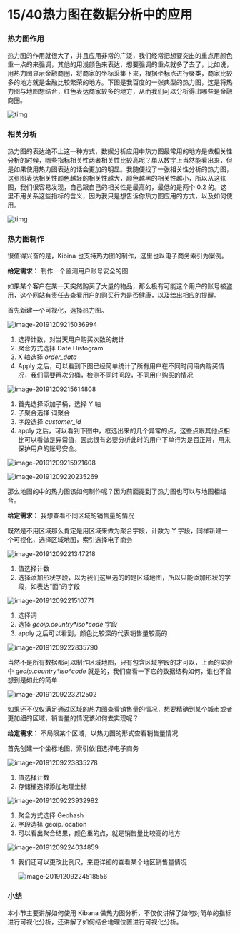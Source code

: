 # 15/40热力图在数据分析中的应用

### 热力图作用

热力图的作用就很大了，并且应用非常的广泛，我们经常把想要突出的重点用颜色重一点的来强调，其他的用浅颜色来表达，想要强调的重点就多了去了，比如说，用热力图显示金融商圈，将商家的坐标采集下来，根据坐标点进行聚类，商家比较多的地方就是金融比较繁荣的地方。下图是我百度的一张典型的热力图，这是将热力图与地图想结合，红色表达商家较多的地方，从而我们可以分析得出哪些是金融商圈。

![timg](https://images.gitbook.cn/2020-04-07-063142.jpg)

### 相关分析

热力图的表达绝不止这一种方式，数据分析应用中热力图最常用的地方是做相关性分析的时候，哪些指标相关性两者相关性比较高呢？单从数字上当然能看出来，但是如果使用热力图表达的话会更加的明显。我随便找了一张相关性分析的热力图，这张图表达相关性颜色越轻的相关性越大，颜色越黑的相关性越小，所以从这张图，我们很容易发现，自己跟自己的相关性是最高的，最低的是两个 0.2 的。这里不用关系这些指标的含义，因为我只是想告诉你热力图应用的方式，以及如何使用。

![timg](https://images.gitbook.cn/a065f390-8469-11ea-b6fa-0f8087ec57b4)

### 热力图制作

很值得兴奋的是，Kibina 也支持热力图的制作，这里也以电子商务索引为案例。

**给定需求：** 制作一个监测用户账号安全的图

如果某个客户在某一天突然购买了大量的物品，那么极有可能这个用户的账号被盗用，这个网站有责任去查看用户的购买行为是否健康，以及给出相应的提醒。

首先新建一个可视化，选择热力图。

![image-20191209215036994](https://images.gitbook.cn/2020-04-07-063145.png)

1. 选择计数，对当天用户购买次数的统计
2. 聚合方式选择 Date Histogram
3. X 轴选择 *order_data*
4. Apply 之后，可以看到下图已经简单统计了所有用户在不同时间段内购买情况，我们需要再次分桶，检测不同时间段，不同用户购买的情况

![image-20191209215614808](https://images.gitbook.cn/2020-04-07-063146.png)

1. 首先选择添加子桶，选择 Y 轴
2. 子聚合选择 词聚合
3. 字段选择 *customer_id*
4. apply 之后，可以看到下图中，框选出来的几个异常的点，这些点跟其他点相比可以看做是异常值，因此很有必要分析此时的用户下单行为是否正常，用来保护用户的账号安全。

![image-20191209215921608](https://images.gitbook.cn/2020-04-07-063147.png)

![image-20191209220235269](https://images.gitbook.cn/2020-04-07-063148.png)

那么地图的中的热力图该如何制作呢？因为前面提到了热力图也可以与地图相结合。

**给定需求：** 我想查看不同区域的销售量的情况

既然是不用区域那么肯定是用区域来做为聚合字段，计数为 Y 字段，同样新建一个可视化，选择区域地图，索引选择电子商务

![image-20191209221347218](https://images.gitbook.cn/2020-04-07-63149.png)

1. 值选择计数
2. 选择添加形状字段，以为我们这里选的的是区域地图，所以只能添加形状的字段，如表达“面”的字段

![image-20191209221510771](https://images.gitbook.cn/2020-04-07-063149.png)

1. 选择词
2. 选择 *geoip.country\*iso\*code* 字段
3. apply 之后可以看到，颜色比较深的代表销售量较高的

![image-20191209222835790](https://images.gitbook.cn/2020-04-07-063151.png)

当然不是所有数据都可以制作区域地图，只有包含区域字段的才可以，上面的实验中 *geoip.country\*iso\*code* 就是的，我们查看一下它的数据结构如何，谁也不曾想到是如此的简单

![image-20191209223212502](https://images.gitbook.cn/2020-04-07-63152.png)

如果还不仅仅满足通过区域的热力图查看销售量的情况，想要精确到某个城市或者更加细的区域，销售量的情况该如何去实现呢？

**给定需求：** 不局限某个区域，以热力图的形式查看销售量情况

首先创建一个坐标地图，索引依旧选择电子商务

![image-20191209223835278](https://images.gitbook.cn/2020-04-07-063153.png)

1. 值选择计数
2. 存储桶选择添加地理坐标

![image-20191209223932982](https://images.gitbook.cn/2020-04-07-063154.png)

1. 聚合方式选择 Geohash
2. 字段选择 geoip.location
3. 可以看出聚合结果，颜色重的点，就是销售量比较高的地方

![image-20191209224034859](https://images.gitbook.cn/2020-04-07-63155.png)

1. 我们还可以更改比例尺，来更详细的查看某个地区销售量情况

   ![image-20191209224518556](https://images.gitbook.cn/2020-04-07-063155.png)

### 小结

本小节主要讲解如何使用 Kibana 做热力图分析，不仅仅讲解了如何对简单的指标进行可视化分析，还讲解了如何结合地理位置进行可视化分析。